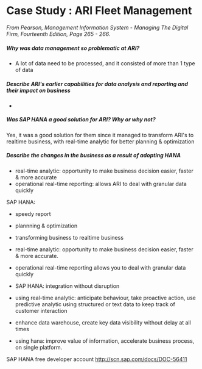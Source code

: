 # Case Study : ARI Fleet Management

*From Pearson, Management Information System - Managing The Digital Firm, Fourteenth Edition, Page 265 - 266.*

##### Why was data management so problematic at ARI?
- A lot of data need to be processed, and it consisted of more than 1 type of data

##### Describe ARI's earlier capabilities for data analysis and reporting and their impact on business
- 

##### Was SAP HANA a good solution for ARI? Why or why not?
Yes, it was a good solution for them since it managed to transform ARI's to realtime business, with real-time analytic for better planning & optimization

##### Describe the changes in the business as a result of adopting HANA
- real-time analytic: opportunity to make business decision easier, faster & more accurate
- operational real-time reporting: allows ARI to deal with granular data quickly

SAP HANA:

- speedy report
- plannning & optimization
- transforming business to realtime business
- real-time analytic: opportunity to make business decision easier, faster & more accurate.
- operational real-time reporting allows you to deal with granular data quickly
- SAP HANA: integration without disruption

- using real-time analytic: anticipate behaviour, take proactive action, use predictive analytic using structured or text data to keep track of customer interaction

- enhance data warehouse, create key data visibility without delay at all times

- using hana: improve value of information, accelerate business process, on single platform.

SAP HANA free developer account
http://scn.sap.com/docs/DOC-56411
